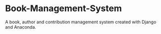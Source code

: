 # Book-Management-System
A book, author and contribution management system created with Django and Anaconda.
